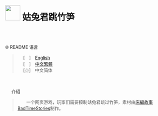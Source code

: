  
# <img src="https://media.discordapp.net/attachments/763787703958372402/999255415743328327/unknown.png" width=48> **姑兔君跳竹笋**
<br>
&nbsp;

<br>

🌐 README 语言

>&emsp;&nbsp;[　]　[English](https://github.com/mcg25035/GoodToDrinkJumpOverBabyBamboos/blob/master/README.md)<br>
>&emsp;&nbsp;[　]　[中文繁體](https://github.com/mcg25035/GoodToDrinkJumpOverBabyBamboos/blob/master/README/README_TC.md)<br>
>&emsp;&nbsp;[⚝]　中文简体<br>


<br><br>
<img src="https://media.discordapp.net/attachments/763787703958372402/992695856492982352/unknown.png" width=16> 介绍


>&emsp;&emsp;一个网页游戏，玩家们需要控制姑兔君跳过竹笋，素材由[床編故事BadTimeStories](https://www.youtube.com/c/%E5%BA%8A%E7%B7%A8%E6%95%85%E4%BA%8BBadTimeStories)制作。



 
